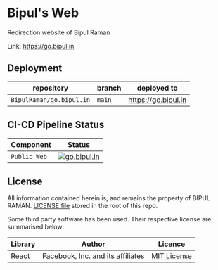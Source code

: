# Bipul's Web

Redirection website of Bipul Raman

Link: https://go.bipul.in

## Deployment

|repository|branch|deployed to|
|---|---|---|
|`BipulRaman/go.bipul.in`|`main`|https://go.bipul.in|

## CI-CD Pipeline Status

|Component|Status|
|---|---|
|`Public Web`|[![go.bipul.in](https://github.com/BipulRaman/go.bipul.in/actions/workflows/main/badge.svg)](https://github.com/BipulRaman/go.bipul.in/actions/workflows/main.yml)|

## License
All information contained herein is, and remains the property of BIPUL RAMAN. [LICENSE file](./LICENSE) stored in the root of this repo.

Some third party software has been used. Their respective license are summarised below:

|Library|Author|Licence|
|---|---|---|
|React|Facebook, Inc. and its affiliates|[MIT License](https://github.com/facebook/react/blob/master/LICENSE)|
